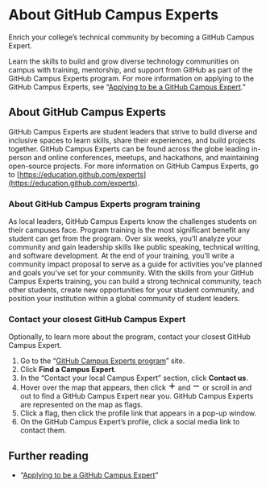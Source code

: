 # About GitHub Campus Experts

Enrich your college’s technical community by becoming a GitHub Campus Expert.

Learn the skills to build and grow diverse technology communities on campus with training, mentorship, and support from GitHub as part of the GitHub Campus Experts program. For more information on applying to the GitHub Campus Experts, see “[Applying to be a GitHub Campus Expert](/education/explore-the-benefits-of-teaching-and-learning-with-github-education/use-github-at-your-educational-institution/applying-to-be-a-github-campus-expert).”

## About GitHub Campus Experts

GitHub Campus Experts are student leaders that strive to build diverse and inclusive spaces to learn skills, share their experiences, and build projects together. GitHub Campus Experts can be found across the globe leading in-person and online conferences, meetups, and hackathons, and maintaining open-source projects. For more information on GitHub Campus Experts, go to [https://education.github.com/experts](https://education.github.com/experts).

### About GitHub Campus Experts program training

As local leaders, GitHub Campus Experts know the challenges students on their campuses face. Program training is the most significant benefit any student can get from the program. Over six weeks, you’ll analyze your community and gain leadership skills like public speaking, technical writing, and software development. At the end of your training, you’ll write a community impact proposal to serve as a guide for activities you've planned and goals you've set for your community. With the skills from your GitHub Campus Experts training, you can build a strong technical community, teach other students, create new opportunities for your student community, and position your institution within a global community of student leaders.

### Contact your closest GitHub Campus Expert

Optionally, to learn more about the program, contact your closest GitHub Campus Expert.

1. Go to the “[GitHub Campus Experts program](https://education.github.com/students/experts)” site.
1. Click **Find a Campus Expert**.
1. In the “Contact your local Campus Expert” section, click **Contact us**.
1. Hover over the map that appears, then click <svg version="1.1" width="16" height="16" viewBox="0 0 16 16" class="octicon octicon-plus" aria-label="The plus icon" role="img"><path d="M7.75 2a.75.75 0 0 1 .75.75V7h4.25a.75.75 0 0 1 0 1.5H8.5v4.25a.75.75 0 0 1-1.5 0V8.5H2.75a.75.75 0 0 1 0-1.5H7V2.75A.75.75 0 0 1 7.75 2Z"></path></svg> and <svg version="1.1" width="16" height="16" viewBox="0 0 16 16" class="octicon octicon-dash" aria-label="The dash icon" role="img"><path d="M2 7.75A.75.75 0 0 1 2.75 7h10a.75.75 0 0 1 0 1.5h-10A.75.75 0 0 1 2 7.75Z"></path></svg> or scroll in and out to find a GitHub Campus Expert near you. GitHub Campus Experts are represented on the map as flags.
1. Click a flag, then click the profile link that appears in a pop-up window.
1. On the GitHub Campus Expert’s profile, click a social media link to contact them.

## Further reading

- “[Applying to be a GitHub Campus Expert](/education/explore-the-benefits-of-teaching-and-learning-with-github-education/use-github-at-your-educational-institution/applying-to-be-a-github-campus-expert)”
